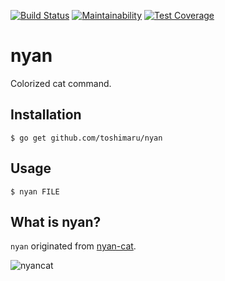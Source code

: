 [![Build Status](https://travis-ci.com/toshimaru/nyan.svg?branch=master)](https://travis-ci.com/toshimaru/nyan)
[![Maintainability](https://api.codeclimate.com/v1/badges/f5063da42c2e2b00e625/maintainability)](https://codeclimate.com/github/toshimaru/nyan/maintainability)
[![Test Coverage](https://api.codeclimate.com/v1/badges/f5063da42c2e2b00e625/test_coverage)](https://codeclimate.com/github/toshimaru/nyan/test_coverage)

# nyan

Colorized cat command.

## Installation

```console
$ go get github.com/toshimaru/nyan
```

## Usage

```
$ nyan FILE
```

## What is nyan?

`nyan` originated from [nyan-cat](http://www.nyan.cat/).

![nyancat](https://giphygifs.s3.amazonaws.com/media/sIIhZliB2McAo/giphy.gif)
